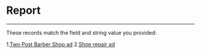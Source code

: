 # Report
---
These records match the field and string value you provided:

1.[Two Post Barber Shop ad](http://cdm15838.contentdm.oclc.org/oai/oai.php?verb=GetRecord&identifier=oai:cdm15838.contentdm.oclc.org:p15838coll7/35&metadataPrefix=oai_dc)
2.[Shoe repair ad](http://cdm15838.contentdm.oclc.org/oai/oai.php?verb=GetRecord&identifier=oai:cdm15838.contentdm.oclc.org:p15838coll7/103&metadataPrefix=oai_dc)
